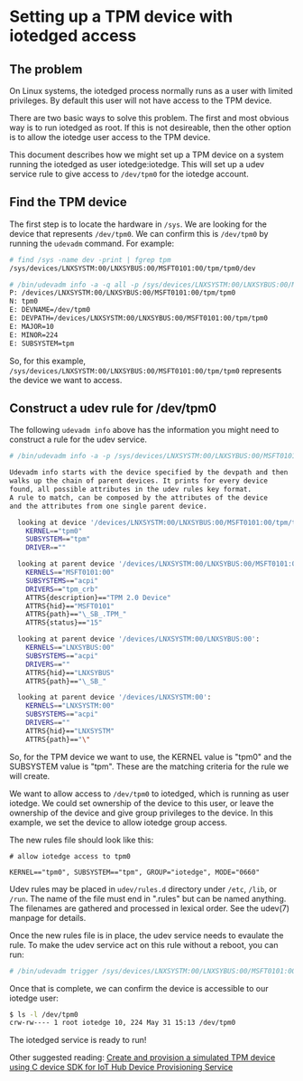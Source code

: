 
# Setting up a TPM device with iotedged access

## The problem

On Linux systems, the iotedged process normally runs as a user with limited 
privileges. By default this user will not have access to the TPM device. 

There are two basic ways to solve this problem.  The first and most obvious 
way is to run iotedged as root. If this is not desireable, then the other 
option is to allow the iotedge user access to the TPM device.

This document describes how we might set up a TPM device on a system running 
the iotedged as user iotedge:iotedge.  This will set up a udev service rule to 
give access to `/dev/tpm0` for the iotedge account.

## Find the TPM device

The first step is to locate the hardware in `/sys`. We are looking for the 
device that represents `/dev/tpm0`. We can confirm this is `/dev/tpm0` by 
running the `udevadm` command. For example:

```sh
# find /sys -name dev -print | fgrep tpm
/sys/devices/LNXSYSTM:00/LNXSYBUS:00/MSFT0101:00/tpm/tpm0/dev

# /bin/udevadm info -a -q all -p /sys/devices/LNXSYSTM:00/LNXSYBUS:00/MSFT0101:00/tpm/tpm0
P: /devices/LNXSYSTM:00/LNXSYBUS:00/MSFT0101:00/tpm/tpm0
N: tpm0
E: DEVNAME=/dev/tpm0
E: DEVPATH=/devices/LNXSYSTM:00/LNXSYBUS:00/MSFT0101:00/tpm/tpm0
E: MAJOR=10
E: MINOR=224
E: SUBSYSTEM=tpm
```

So, for this example, `/sys/devices/LNXSYSTM:00/LNXSYBUS:00/MSFT0101:00/tpm/tpm0` 
represents the device we want to access.

## Construct a udev rule for /dev/tpm0

The following `udevadm info` above has the information you might need to construct a rule for the udev service.

```sh
# /bin/udevadm info -a -p /sys/devices/LNXSYSTM:00/LNXSYBUS:00/MSFT0101:00/tpm/tpm0

Udevadm info starts with the device specified by the devpath and then
walks up the chain of parent devices. It prints for every device
found, all possible attributes in the udev rules key format.
A rule to match, can be composed by the attributes of the device
and the attributes from one single parent device.

  looking at device '/devices/LNXSYSTM:00/LNXSYBUS:00/MSFT0101:00/tpm/tpm0':
    KERNEL=="tpm0"
    SUBSYSTEM=="tpm"
    DRIVER==""

  looking at parent device '/devices/LNXSYSTM:00/LNXSYBUS:00/MSFT0101:00':
    KERNELS=="MSFT0101:00"
    SUBSYSTEMS=="acpi"
    DRIVERS=="tpm_crb"
    ATTRS{description}=="TPM 2.0 Device"
    ATTRS{hid}=="MSFT0101"
    ATTRS{path}=="\_SB_.TPM_"
    ATTRS{status}=="15"

  looking at parent device '/devices/LNXSYSTM:00/LNXSYBUS:00':
    KERNELS=="LNXSYBUS:00"
    SUBSYSTEMS=="acpi"
    DRIVERS==""
    ATTRS{hid}=="LNXSYBUS"
    ATTRS{path}=="\_SB_"

  looking at parent device '/devices/LNXSYSTM:00':
    KERNELS=="LNXSYSTM:00"
    SUBSYSTEMS=="acpi"
    DRIVERS==""
    ATTRS{hid}=="LNXSYSTM"
    ATTRS{path}=="\"
```

So, for the TPM device we want to use, the KERNEL value is "tpm0" and the 
SUBSYSTEM value is "tpm".  These are the matching criteria for the rule we 
will create.

We want to allow access to `/dev/tpm0` to iotedged, which is running as user 
iotedge. We could set ownership of the device to this user, or leave the 
ownership of the device and give group privileges to the device. In this 
example, we set the device to allow iotedge group access.

The new rules file should look like this:

```
# allow iotedge access to tpm0

KERNEL=="tpm0", SUBSYSTEM=="tpm", GROUP="iotedge", MODE="0660"
```

Udev rules may be placed in `udev/rules.d` directory under `/etc`, `/lib`, or 
`/run`. The name of the file must end in ".rules" but can be named anything. 
The filenames are gathered and processed in lexical order.  See the udev\(7\) 
manpage for details.

Once the new rules file is in place, the udev service needs to evaulate the 
rule. To make the udev service act on this rule without a reboot, you can run:

```sh
# /bin/udevadm trigger /sys/devices/LNXSYSTM:00/LNXSYBUS:00/MSFT0101:00/tpm/tpm0
```

Once that is complete, we can confirm the device is accessible to our iotedge user:
```sh
$ ls -l /dev/tpm0
crw-rw---- 1 root iotedge 10, 224 May 31 15:13 /dev/tpm0
```

The iotedged service is ready to run!

Other suggested reading:
[Create and provision a simulated TPM device using C device SDK for IoT Hub Device Provisioning Service](https://docs.microsoft.com/en-us/azure/iot-dps/quick-create-simulated-device)